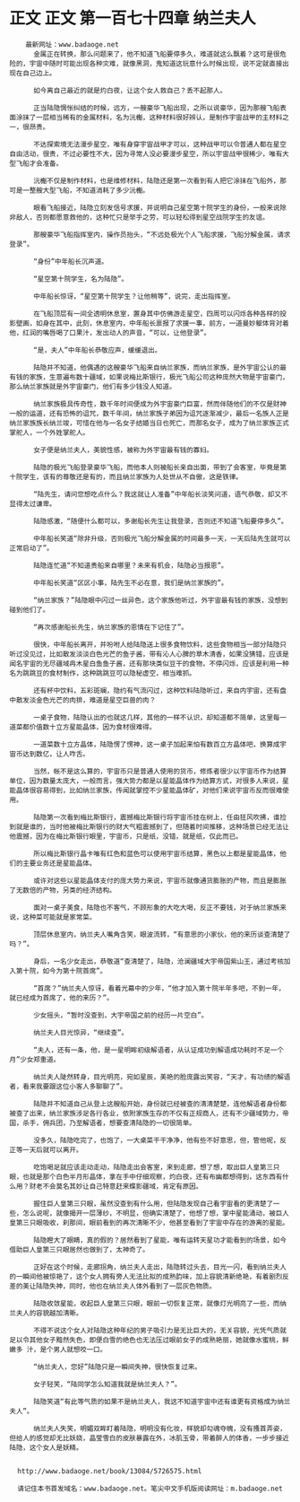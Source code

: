 # 正文 正文 第一百七十四章 纳兰夫人
        最新网址：www.badaoge.net
          金属正在转换，那么问题来了，他不知道飞船要停多久，难道就这么飘着？这可是很危险的，宇宙中随时可能出现各种灾难，就像黑洞，鬼知道这玩意什么时候出现，说不定就直接出现在自己边上。
      
          如今离自己最近的就是灼白夜，让这个女人救自己？丢不起那人。
      
          正当陆隐惆怅纠结的时候，远方，一艘豪华飞船出现，之所以说豪华，因为那艘飞船表面涂抹了一层相当稀有的金属材料，名为沅櫆，这种材料很好辨认，是制作宇宙战甲的主材料之一，很昂贵。
      
          不达探索境无法漫步星空，唯有身穿宇宙战甲才可以，这种战甲可以令普通人都在星空自由活动，很贵，不过必要性不大，因为寻常人没必要漫步星空，所以宇宙战甲很稀少，唯有大型飞船才会准备。
      
          沅櫆不仅是制作材料，也是维修材料，陆隐还是第一次看到有人把它涂抹在飞船外，那可是一整艘大型飞船，不知道消耗了多少沅櫆。
      
          眼看飞船接近，陆隐立刻发信号求援，并说明自己星空第十院学生的身份，一般来说除非敌人，否则都愿意救他的，这种忙只是举手之劳，可以轻松得到星空战院学生的友谊。
      
          那艘豪华飞船指挥室内，操作员抬头，“不远处极光个人飞船求援，飞船分解金属，请求登录”。
      
          “身份”中年船长沉声道。
      
          “星空第十院学生，名为陆隐”。
      
          中年船长惊讶，“星空第十院学生？让他稍等”，说完，走出指挥室。
      
          在飞船顶层有一间全透明休息室，置身其中仿佛游走星空，四周可以闪烁各种各样的投影壁画，如身在其中，此刻，休息室内，中年船长禀报了求援一事，前方，一道曼妙躯体背对着他，红润的嘴唇喝了口果汁，发出动人的声音，“可以，让他登录”。
      
          “是，夫人”中年船长恭敬应声，缓缓退出。
      
          陆隐并不知道，他偶遇的这艘豪华飞船来自纳兰家族，而纳兰家族，是外宇宙公认的最有钱的家族，生意遍布数十疆域，如果说梅比斯银行，极光飞船公司这种庞然大物是宇宙豪门，那么纳兰家族就是外宇宙豪门，他们有多少钱没人知道。
      
          纳兰家族极具传奇性，数千年时间便成为外宇宙豪门巨富，然而伴随他们的不仅是财神一般的运道，还有恐怖的诅咒，数千年间，纳兰家族子弟因为诅咒逐渐减少，最后一名族人正是纳兰家族族长纳兰竣，可惜在他与一名女子结婚当日也死亡，而那名女子，成为了纳兰家族正式掌舵人，一个外姓掌舵人。
      
          女子便是纳兰夫人，美貌性感，被称为外宇宙最有钱的寡妇。
      
          陆隐的极光飞船登录豪华飞船，而他本人则被船长亲自出面，带到了会客室，毕竟是第十院学生，该有的尊敬还是有的，而且纳兰家族为人处世从不自傲，这是铁律。
      
          “陆先生，请问您想吃点什么？我这就让人准备”中年船长淡笑问道，语气恭敬，却又不显得太过谦卑。
      
          陆隐感激，“随便什么都可以，多谢船长先生让我登录，否则还不知道飞船要停多久”。
      
          中年船长笑道“除非升级，否则极光飞船分解金属的时间最多一天，一天后陆先生就可以正常启动了”。
      
          陆隐连忙道“不知道贵船来自哪里？未来有机会，陆隐必当报恩”。
      
          中年船长笑道“区区小事，陆先生不必在意，我们是纳兰家族的”。
      
          “纳兰家族？”陆隐眼中闪过一丝异色，这个家族他听过，外宇宙最有钱的家族，没想到碰到他们了。
      
          “再次感谢船长先生，纳兰家族的恩情在下记住了”。
      
          很快，中年船长离开，并吩咐人给陆隐送上很多食物饮料，这些食物相当一部分陆隐只听过没见过，比如散发淡淡白色光芒的鱼子酱，带有沁人心脾的草木清香，如果没猜错，应该是闻名宇宙的无尽疆域冉木星白鱼鱼子酱，还有那块类似豆干的食物，不停闪烁，应该是利用一种名为跳跳豆的食材制作，这种跳跳豆可以隐秘虚空，相当难抓。
      
          还有杯中饮料，五彩斑斓，隐约有气流闪过，这种饮料陆隐听过，来自内宇宙，还有盘中散发淡金色光芒的肉排，难道是星空巨兽的肉？
      
          一桌子食物，陆隐认出的也就这几样，其他的一样不认识，却知道都不简单，这里每一道菜都价值数十立方星能晶体，因为食材很难得。
      
          一道菜数十立方晶体，陆隐愣了愣神，这一桌子加起来怕有数百立方晶体吧，换算成宇宙币达到数亿，让人咋舌。
      
          当然，帐不是这么算的，宇宙币只是普通人使用的货币，修炼者很少以宇宙币作为结算单位，因为数量太庞大，一般而言，强大势力都是以星能晶体作为结算方式，对很多人来说，星能晶体很容易得到，比如纳兰家族，传闻就掌控不少星能晶体矿，对他们来说宇宙币反而很难使用。
      
          陆隐第一次看到梅比斯银行，震撼梅比斯银行将宇宙币挂在树上，任由狂风吹拂，谁捡到就是谁的，当时他被梅比斯银行的财大气粗震撼到了，但随着时间推移，这种场景已经无法让他震撼，因为在梅比斯银行眼里，宇宙币，只是纸，没错，就是纸，仅此而已。
      
          所以梅比斯银行晶卡唯有红色和蓝色可以使用宇宙币结算，黑色以上都是星能晶体，他们的主要业务还是星能晶体。
      
          或许对这些以星能晶体支付的庞大势力来说，宇宙币就像通货膨胀的产物，而且是膨胀了无数倍的产物，另类的经济结构。
      
          面对一桌子美食，陆隐也不客气，不顾形象的大吃大喝，反正不要钱，对于纳兰家族来说，这种菜可能就是家常菜。
      
          顶层休息室内，纳兰夫人嘴角含笑，眼波流转，“有意思的小家伙，他的来历谈查清楚了吗？”。
      
          身后，一名少女走出，恭敬道“查清楚了，陆隐，沧澜疆域大宇帝国紫山王，通过考核加入第十院，如今为第十院首席”。
      
          “首席？”纳兰夫人惊讶，看着光幕中的少年，“他才加入第十院半年多吧，不到一年，就已经成为首席了，他的来历？”。
      
          少女摇头，“暂时没查到，大宇帝国之前的经历一片空白”。
      
          纳兰夫人目光惊异，“继续查”。
      
          “夫人，还有一条，他，是一星明眸初级解语者，从认证成功到解语成功耗时不足一个月”少女郑重道。
      
          纳兰夫人陡然转身，目光明亮，宛如星辰，美艳的脸庞露出笑容，“天才，有功绩的解语者，看来我要跟这位小客人多聊聊了”。
      
          陆隐并不知道自己从登上这艘船开始，身份就已经被查的清清楚楚，连他解语者身份都被查了出来，纳兰家族涉足各行各业，依附家族生存的不仅有正规商人，还有不少疆域势力，帝国，杀手，佣兵团，乃至解语者，想要查清陆隐的一切很简单。
      
          没多久，陆隐吃完了，也饱了，一大桌菜干干净净，他有些不好意思，但，管他呢，反正等一天后就可以离开。
      
          吃饱喝足就应该走动走动，陆隐走出会客室，来到走廊，想了想，取出巨人皇第三只眼，也就是那个白色半月形晶体，拿在手中仔细观察，灼白夜，还有布幽都想得到，这东西有什么用？财老不会莫名其妙让自己特意赶来蝶影疆域，肯定有原因。
      
          握住巨人皇第三只眼，虽然没查到有什么用，但陆隐发现自己看宇宙看的更清楚了一些，怎么说呢，就像揭开一层薄纱，不明显，但确实清楚了，他想了想，掌中星能涌动，被巨人皇第三只眼吸收，刹那间，眼前看到的再次清晰不少，他甚至看到了宇宙中存在的游离的星能。
      
          陆隐瞪大了眼睛，真的假的？居然看到了星能，唯有运转天星功才能看到的场景，如今借助巨人皇第三只眼居然也做到了，太神奇了。
      
          正好在这个时候，走廊拐角，纳兰夫人走出，陆隐转过头去，目光一闪，看到纳兰夫人的一瞬间他被惊艳了，这个女人拥有旁人无法比拟的成熟韵味，加上容貌清新绝艳，有着剧烈反差的美让陆隐失神，同时，他也在纳兰夫人体外看到了一层灰色物质。
      
          陆隐收敛星能，收起巨人皇第三只眼，眼前一切恢复正常，就像灯光明亮了一些，而纳兰夫人的容貌越加清晰。
      
          不得不说这个女人对陆隐这种年纪的男子吸引力是无比巨大的，无关容貌，光凭气质就足以令其他女子黯然失色，即便白雪的绝色也无法压过眼前女子的成熟艳丽，她就像水蜜桃，鲜嫩多 汁，是个男人就想咬一口。
      
          “纳兰夫人，您好”陆隐只是一瞬间失神，很快恢复过来。
      
          女子轻笑，“陆同学怎么知道我就是纳兰夫人？”。
      
          陆隐笑道“有此等气质的如果不是纳兰夫人，我这不知道宇宙中还有谁更有资格成为纳兰夫人”。
      
          纳兰夫人失笑，明媚双眸盯着陆隐，明明没有化妆，样貌却勾魂夺魄，没有搔首弄姿，但给人的感觉却无比妖娆，晶莹雪白的皮肤暴露在外，冰肌玉骨，带着醉人的体香，一步步接近陆隐，这个女人是妖精。
      
      
      http://www.badaoge.net/book/13084/5726575.html
      
      请记住本书首发域名：www.badaoge.net。笔尖中文手机版阅读网址：m.badaoge.net